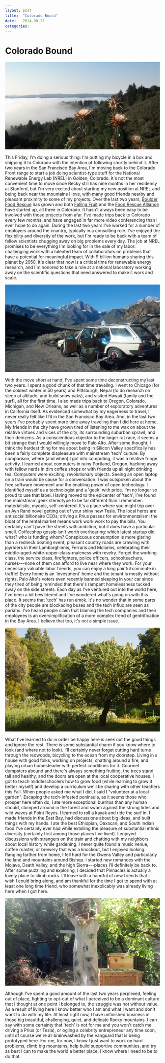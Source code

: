 ```yaml
---
layout: post
title:  "Colorado Bound"
date:   2014-08-21
categories:
---
```

# Colorado Bound

![Thistles and the fog in the coastal hills](/images/8027426853_efb378f17a_k.jpg)

This Friday, I'm doing a serious thing: I'm putting my bicycle in a box and shipping it to Colorado 
with the intention of following shortly behind it. After two years in the San Francisco Bay Area, I'm moving
back to the Colorado Front range to start a job doing scientist-type stuff for the National Renewable
Energy Lab (NREL) in Golden, Colorado. It's not the most convenient time to move since Becky 
still has nine months in her residency at Stanford, but I'm very excited about starting my new position
at NREL and being back near the mountains I love, with many good friends nearby and pleasant proximity
to some of my projects. Over the last two years, [Boulder Food Rescue](http://boulderfoodrescue.org) has grown and both [Falling Fruit](http://fallingfruit.org)
and the [Food Rescue Alliance](http://foodrescuealliance.org) have started up, all three in Colorado. It hasn't always been easy to be 
involved with those projects from afar. I've made trips back to Colorado every few months, and have
engaged in far more video conferencing than I ever hope to do again. During the last two years I've worked
for a number of employers around the country, typically in a consulting role. I've enjoyed the flexibility 
and diversity of the work, but I'm ready to be back with a team of fellow scientists chugging away on big 
problems every day. The job at NREL promises to be everything I'm looking for in the sale of my 
labor: challenging work with a talented team of collaborators on problems that have a potential 
for meaningful impact. With 9 billion humans sharing this planet by 2050, it's clear that now is a critical
time for renewable energy research, and I'm honored to take a role at a national laboratory working away 
on the scientific questions that need answered to make it work and scale.

![It doesn't get better than BLM living in the Eastern Sierra](/images/8795952665_4e559104a7_k.jpg)

With the move short at hand, I've spent some time deconstructing my last two years. I spent a good chunk of
that time traveling. I went to Chicago (for the coldest winter in 50 years) and Pittsburgh, Nepal (to do research
on sleep at altitude, and build snow yaks), and visited Hawaii (family and the surf), all for the first time.
I also made trips back to Oregon, Colorado, Michigan, and New Orleans, as well as a number of exploratory adventures
in California itself. As evidenced somewhat by my eagerness to travel, I never really felt like I fit in the San Francisco 
Bay Area. And, in the last two years I've probably spent more time away traveling than I did here at home. 
My friends in the city have grown tired of listening to me wax on about the relative virtues and vices of the city, its surrounding suburban sprawl,
and their denizens. As a conscientious objector to the larger rat race, it seems a bit strange that I would
willingly move to Palo Alto. After some thought, I think the hardest thing for me about being in Silicon Valley specifically has been
a fairly complete displeasure with mainstream 'tech' culture. By comparison, where (and when) I got into computing, it was
a relative fringe activity. I learned about computers in rainy Portland, Oregon, hacking away with
fellow nerds in dim coffee shops or with friends up all night drinking tea. Computers were exciting, revolutionary objects.
Seeing an open laptop on a train would be cause for a conversation. I was outspoken
about the free software movement and the enabling power of open technology. I identified
myself as a technologist and a 'geek' with pride. I'm no longer so proud to use that label. Having moved to the epicenter
of 'tech', I've found the mainstream geek stereotype to be far different than I remember: materialistic, myopic,
self-centered. It's a place where you might trip over an Ayn Rand novel getting out of your shiny new Tesla.
The local heros are antisocial billionaire CEOs; driving a Prius passes for environmentalism; the bloat of the rental market 
means work work work to pay the bills. You certainly can't pave the streets with ambition, but it does have a particular smell.
Coffeeshop gossip isn't worth overhearing: which latest startup did what? who is funding whom?
Conspicuous consumption is more glaring than a redneck boating event; pleasant country roads are crawling
with joyriders in their Lamborghinnis, Ferraris and Mclarins, celebrating their middle-aged-white-upper-class-maleness with revelry. 
Forget the working class, the service class, firefighters, police officers, schoolteachers, nurses---none of them can afford 
to live near where they work. For your necessary valuable labor friends, you can enjoy a long painful commute in traffic! 
Every home is an 'investment' home and the tenant is mostly without rights. Palo Alto's voters even recently banned sleeping in your car since they 
tired of being reminded that there's rampant homelessness tucked away on the side streets. Each day as I've ventured out into the
world here, I've been a bit bewildered and I've wondered what's going on with this place. It seems that 'tech' has run amok. It's no
wonder that in some parts of the city people are blockading buses and the tech influx are seen as pariahs. I've heard people claim
that blaming the tech companies and their employees is an oversimplification of a more complex trend of gentrification in the Bay Area. I
believe that too, it's not a simple issue.

![The Common Ground Garden is a sanctuary in the city](/images/8642475896_b8a64ef65f_k.jpg)

What I've learned to do in order be happy here is seek out the good things and ignore the rest. There is some substantial charm if 
you know where to look (and where not to look). I'll certainly never forget cutting hard turns through the 
redwoods, bicycling to the ocean from my doorstep. Living in a house with good folks, working on projects, chatting around a fire, and playing urban 
homesteader with perfect conditions for it. Gourmet dumpsters abound and there's always something fruiting, the trees stand tall and 
healthy, and the doors are open at the local cooperative houses. I got to teach middleschoolers how to grow 
food (while learning to grow it better myself) and develop a curriculum we'll be sharing with other teachers this Fall. When people
asked me what I did, I said I "volunteer at a local garden". Escaping the tech-infested peninsula, as it seems those who prosper here often do, 
I ate more exceptional burritos than any human should, stomped around in the forest and swam against the strong tides
and wild waves at Point Reyes. I learned to roll a kayak and ride the surf in. I made friends in the East Bay, had discussions about big ideas, 
and built things with my hands. I ate the best Ethiopian, Oaxacan, and South Indian food I've certainly 
ever had while extolling the pleasure of substantial ethnic diversity (certainly first among those places I've lived). I enjoyed discussions
with strangers on the train and chatting with my neighbors about local history while gardening. 
I never quite found a music venue, coffee roaster, or brewery that was a knockout, but I enjoyed looking. 
Ranging farther from home, I fell hard for the Owens Valley and particularly the land and mountains around Bishop.
I started new romances with the Mojave, Death Valley, and the high Sierra---places I'll definitely be back to.
After some puzzling and exploring, I decided that Pinnacles is actually a lovely place to climb rocks. I'll leave with a 
handful of new friends that I wish I could bring along, and am thankful for the time I got to spend
with at least one long time friend, who somewhat inexplicably was already living here when I got here. 

![Becky works the bees](/images/14592936889_3cbe07d70b_k.jpg)

Although I've spent a good amount of the last two years perplexed, feeling out of place, fighting to opt-out of 
what I perceived to be a dominant culture that I thought at one point I belonged to, the struggle was not without value. 
As a result of living here I know better who I am and what I want and don't want to do 
with my life. At least right now, I have unfinished business in those big beautiful, challenging, quiet, and
delicate Rocky mountains. I can say with some certainty that 'tech' is not for me and you won't catch me driving a Prius (or Tesla), 
or ogling a celebrity entrepreneur any time soon, until of course we're all brainwashed by the vanguard that is being
prototyped here. For me, for now, I know I just want to work on hard problems, climb big mountains, help build supportive communities,
and try as best I can to make the world a better place. I know where I need to be to do that.

